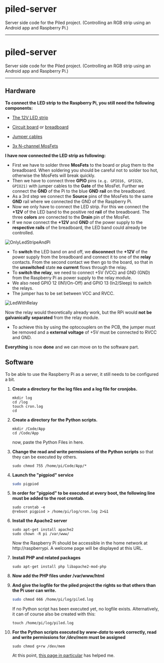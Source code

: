# piled-server
Server side code for the Piled project. (Controlling an RGB strip using an Android app and Raspberry Pi.)

------
# piled-server

Server side code for the Piled project. (Controlling an RGB strip using an Android app and Raspberry Pi.)

------

## Hardware

**To connect the LED strip to the Raspberry Pi, you still need the following components:**

- [The 12V LED strip](https://www.amazon.de/dp/B087B49JD7/) 

- [Circuit board](https://www.amazon.de/dp/B0734XYJPM/) or [breadboard](https://www.amazon.de/dp/B07VFK5CRP/)

- [Jumper cables](https://www.amazon.de/dp/B01EV70C78/)

- [3x N-channel MosFets](https://www.amazon.de/dp/B01FUSRARW/)



**I have now connected the LED strip as following:**

- First we have to solder three **MosFets** to the board or plug them to the breadboard. When soldering you should be careful not to solder too hot, otherwise the MosFets will break quickly.
- Then we have to connect three **GPIO** pins `(e.g. GPIO16, GPIO20, GPIO21)` with jumper cables to the **Gate** of the MosFet. Further we connect the **GND** of the Pi to the blue **GND** **rail** on the breadboard.
- As a 3rd step we connect the **Source** pins of the MosFets to the same **GND** rail where we connected the GND of the Raspberry Pi.
- Now we only have to connect the LED strip. For this we connect the **+12V** of the LED band to the positive red **rail** of the breadboard.
  The three **colors** are connected to the **Drain** pin of the MosFet.
- If we now connect the **+12V** and **GND** of the power supply to the **respective** **rails** of the breadboard, the LED band could already be controlled.

![OnlyLedStripeAndPi](https://user-images.githubusercontent.com/56551925/124629811-15ee8500-de82-11eb-911c-0ada95307a5e.png)

- To **switch** the LED band on and off, we **disconnect** the **+12V** of the power supply from the breadboard and connect it to one of the **relay** contacts. From the second contact we then go to the board, so that in the **unswitched** state **no** **current** flows through the relay.
- To **switch the relay**, we need to connect +5V (VCC) and GND (GND) from the Raspberry Pi as power supply to the relay module.
- We also need GPIO 12 (IN1/On-Off) and GPIO 13 (In2/Sleep) to switch the relays.
- The jumper has to be set between VCC and RVCC. 

![LedWithRelay](https://user-images.githubusercontent.com/56551925/124631866-15ef8480-de84-11eb-931e-1f23946a195f.png)


  
Now the relay would theoretically already work, but the RPi would **not** **be** **galvanically** **separated** from the relay module.
- To achieve this by using the optocouplers on the PCB, the jumper must be removed and a **external voltage** of +5V must be connected to RVCC and GND.

**Everything** is now **done** and we can move on to the software part.



## Software

To be able to use the Raspberry Pi as a server, it still needs to be configured a bit.  

1. **Create a directory for the log files and a log file for cronjobs.**

   ```shell
   mkdir log
   cd /log
   touch cron.log
   cd
   ```

   

2. **Create a directory for the Python scripts.**

   ```shell
   mkdir /Code/App
   cd /Code/App
   ```

   now, paste the Python Files in here.

   

3. **Change the read and write permissions of the Python scripts** so that they can be executed by others.

   ```shell
   sudo chmod 755 /home/pi/Code/App/*
   ```

   

4. **Launch the "pigpiod" service**

   ```sh
   sudo pigpiod
   ```

   

5. **In order for "pigpiod" to be executed at every boot, the following line must be added to the root crontab.**

   ```shell
   sudo crontab -e
   @reboot pigpiod > /home/pi/log/cron.log 2>&1
   ```

   

6. **Install the Apache2 server**

   ```shell
   sudo apt-get install apache2
   sudo chown -R pi /var/www/
   ```

   Now the Raspberry Pi should be accessible in the home network at http://raspberrypi.
   A welcome page will be displayed at this URL.

   

7. **Install PHP and related packages**

   ```shell
   sudo apt-get install php libapache2-mod-php
   ```

   

8. **Now add the PHP files under /var/www/html**

   

9. **And give the logfile for the piled project the rights so that others than the Pi user can write.**

   ```sh
   sudo chmod 666 /home/pi/log/piled.log
   ```

   If no Python script has been executed yet, no logfile exists. Alternatively, it can of course also be created with this:

   ```shell
   touch /home/pi/log/piled.log
   ```

   

10. **For the Python scripts executed by *www-data* to work correctly, read and write permissions for */dev/mem* must be assigned** 

    ```shell
    sudo chmod g+rw /dev/mem
    ```

    At this point, [this page in particular](https://raspberrypi.stackexchange.com/questions/40105/access-gpio-pins-without-root-no-access-to-dev-mem-try-running-as-root) has helped me.

